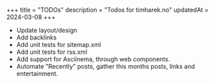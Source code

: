 +++
title = "TODOs"
description = "Todos for timharek.no"
updatedAt = 2024-03-08
+++

- Update layout/design
- Add backlinks
- Add unit tests for sitemap.xml
- Add unit tests for rss.xml
- Add support for Asciinema, through web components.
- Automate "Recently" posts, gather this months posts, links and entertainment.
